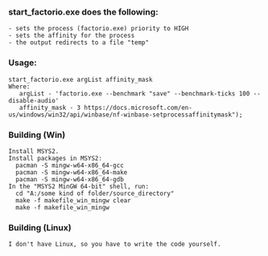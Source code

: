 
### start_factorio.exe does the following:
    - sets the process (factorio.exe) priority to HIGH
    - sets the affinity for the process
    - the output redirects to a file "temp"

### Usage:
    start_factorio.exe argList affinity_mask
    Where:
       argList - 'factorio.exe --benchmark "save" --benchmark-ticks 100 --disable-audio'
       affinity_mask - 3 https://docs.microsoft.com/en-us/windows/win32/api/winbase/nf-winbase-setprocessaffinitymask");

### Building (Win)
    Install MSYS2.
    Install packages in MSYS2:
      pacman -S mingw-w64-x86_64-gcc
      pacman -S mingw-w64-x86_64-make
      pacman -S mingw-w64-x86_64-gdb
    In the "MSYS2 MinGW 64-bit" shell, run:
      cd "A:/some kind of folder/source_directory"
      make -f makefile_win_mingw clear
      make -f makefile_win_mingw

### Building (Linux)
    I don't have Linux, so you have to write the code yourself.
